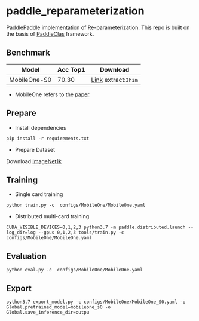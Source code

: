 # paddle_reparameterization
PaddlePaddle implementation of Re-parameterization. This repo is built on the basis of [PaddleClas](https://github.com/PaddlePaddle/PaddleClas) framework.

## Benchmark

| Model | Acc Top1 | Download |
| ----- | -------- | -------- |
| MobileOne-S0 | 70.30 | [Link](https://pan.baidu.com/s/1c6mhRyVKiLrf4H4lbwpS-g)  extract:`3him` |

- MobileOne refers to the [paper](https://arxiv.org/abs/2206.04040)

## Prepare

- Install dependencies
```
pip install -r requirements.txt
```

- Prepare Dataset

Download [ImageNet1k](http://www.image-net.org/challenges/LSVRC/2012/)

## Training
- Single card training
```
python train.py -c  configs/MobileOne/MobileOne.yaml
```

- Distributed multi-card training
```
CUDA_VISIBLE_DEVICES=0,1,2,3 python3.7 -m paddle.distributed.launch --log_dir=log --gpus 0,1,2,3 tools/train.py -c configs/MobileOne/MobileOne.yaml
```
## Evaluation

```
python eval.py -c  configs/MobileOne/MobileOne.yaml
```

## Export

```
python3.7 export_model.py -c configs/MobileOne/MobileOne_S0.yaml -o Global.pretrained_model=mobileone_s0 -o Global.save_inference_dir=outpu
```
